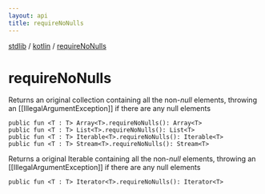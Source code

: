 ```yaml
---
layout: api
title: requireNoNulls
---
```

[stdlib](../index.md) / [kotlin](index.md) / [requireNoNulls](requireNoNulls.md)

# requireNoNulls
Returns an original collection containing all the non-*null* elements, throwing an [[IllegalArgumentException]] if there are any null elements
```
public fun <T : T> Array<T>.requireNoNulls(): Array<T>
public fun <T : T> List<T>.requireNoNulls(): List<T>
public fun <T : T> Iterable<T>.requireNoNulls(): Iterable<T>
public fun <T : T> Stream<T>.requireNoNulls(): Stream<T>
```
Returns a original Iterable containing all the non-*null* elements, throwing an [[IllegalArgumentException]] if there are any null elements
```
public fun <T : T> Iterator<T>.requireNoNulls(): Iterator<T>
```
